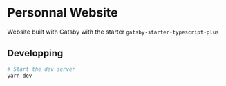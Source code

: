 # Personnal Website

Website built with Gatsby with the starter `gatsby-starter-typescript-plus`

## Developping

```bash
# Start the dev server
yarn dev
```
